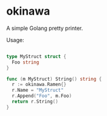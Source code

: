 # okinawa
A simple Golang pretty printer.

Usage:
```go

type MyStruct struct {
  Foo string
}

func (m MyStruct) String() string {
  r := okinawa.Ramen{}
  r.Name = "MyStruct"
  r.Append("Foo", m.Foo)
  return r.String()
}

```
